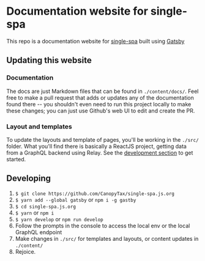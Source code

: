 # Documentation website for single-spa
This repo is a documentation website for [single-spa](https://github.com/canopytax/single-spa) built using [Gatsby](https://www.gatsbyjs.org/)

## Updating this website

### Documentation
The docs are just Markdown files that can be found in `./content/docs/`. Feel free to make a pull request that adds or updates any of the documentation found there -- you shouldn't even need to run this project locally to make these changes; you can just use Github's web UI to edit and create the PR.

### Layout and templates
To update the layouts and template of pages, you'll be working in the `./src/` folder. What you'll find there is basically a ReactJS project, getting data from a GraphQL backend using Relay. See the [development section](#developing) to get started.

## Developing
1. `$ git clone https://github.com/CanopyTax/single-spa.js.org`
1. `$ yarn add --global gatsby` or `npm i -g gastby`
1. `$ cd single-spa.js.org`
1. `$ yarn` or `npm i`
1. `$ yarn develop` or `npm run develop`
1. Follow the prompts in the console to access the local env or the local GraphQL endpoint
1. Make changes in `./src/` for templates and layouts, or content updates in `./content/`
1. Rejoice.